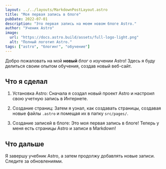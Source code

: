 ```yaml
---
layout: ../../layouts/MarkdownPostLayout.astro
title: "Моя первая запись в блоге"
pubDate: 2022-07-01
description: "Это первая запись на моем новом блоге Astro."
author: "Ученик Astro"
image:
  url: "https://docs.astro.build/assets/full-logo-light.png"
  alt: "Полный логотип Astro."
tags: ["astro", "блогинг", "обучение"]
---
```


Добро пожаловать на мой **новый** _блог_ о изучении Astro! Здесь я буду делиться своим опытом обучения, создав новый веб-сайт.

## Что я сделал

1. Установка Astro: Сначала я создал новый проект Astro и настроил свою учетную запись в Интернете.

2. Создание страниц: Затем я узнал, как создавать страницы, создавая новые файлы `.astro` и помещая их в папку `src/pages/`.

3. Создание записей в блоге: Это моя первая запись в блоге! Теперь у меня есть страницы Astro и записи в Markdown!

## Что дальше

Я завершу учебник Astro, а затем продолжу добавлять новые записи. Следите за обновлениями.
